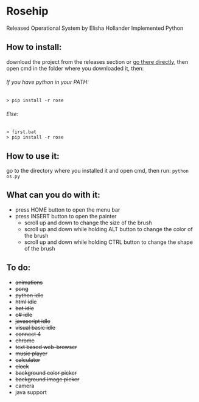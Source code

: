 # Rosehip
Released Operational System by Elisha Hollander Implemented Python

## How to install:

download the project from the releases section or [go there directly](https://github.com/donno2048/Rosehip/releases), then open cmd in the folder where you downloaded it, then:
###### If you have python in your PATH:
```
> pip install -r rose
```
###### Else:
```
> first.bat
> pip install -r rose
```
## How to use it:
go to the directory where you installed it and open cmd, then run: `python os.py`

## What can you do with it:

* press HOME button to open the menu bar
* press INSERT button to open the painter
  * scroll up and down to change the size of the brush
  * scroll up and down while holding ALT button to change the color of the brush
  * scroll up and down while holding CTRL button to change the shape of the brush


## To do:
* ~~animations~~
* ~~pong~~
* ~~python idle~~
* ~~html idle~~
* ~~bat idle~~
* ~~c# idle~~
* ~~javascript idle~~
* ~~visual basic idle~~
* ~~connect 4~~
* ~~chrome~~
* ~~text based web-browser~~
* ~~music player~~
* ~~calculator~~
* ~~clock~~
* ~~background color picker~~
* ~~background image picker~~
* camera
* java support
